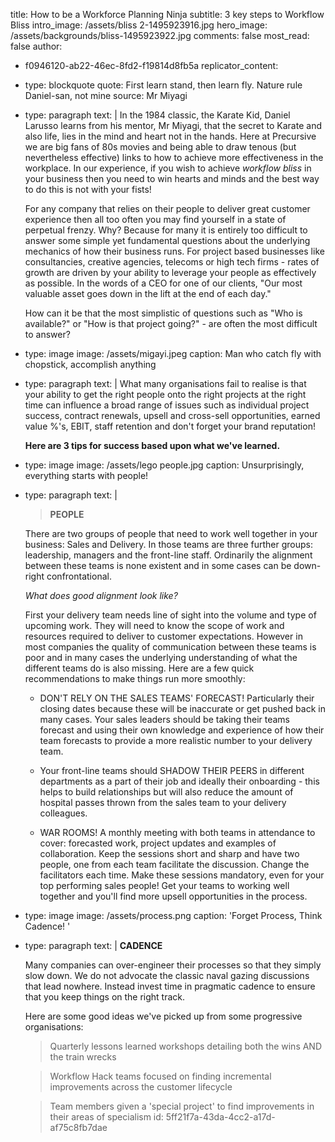 title: How to be a Workforce Planning Ninja
subtitle: 3 key steps to Workflow Bliss
intro_image: /assets/bliss 2-1495923916.jpg
hero_image: /assets/backgrounds/bliss-1495923922.jpg
comments: false
most_read: false
author:
  - f0946120-ab22-46ec-8fd2-f19814d8fb5a
replicator_content:
  - 
    type: blockquote
    quote: First learn stand, then learn fly. Nature rule Daniel-san, not mine
    source: Mr Miyagi
  - 
    type: paragraph
    text: |
      In the 1984 classic, the Karate Kid, Daniel Larusso learns from his mentor, Mr Miyagi, that the secret to Karate and also life, lies in the mind and heart not in the hands. Here at Precursive we are big fans of 80s movies and being able to draw tenous (but nevertheless effective) links to how to achieve more effectiveness in the workplace. In our experience, if you wish to achieve *workflow bliss* in your business then you need to win hearts and minds and the best way to do this is not with your fists!
      
      For any company that relies on their people to deliver great customer experience then all too often you may find yourself in a state of perpetual frenzy. Why? Because for many it is entirely too difficult to answer some simple yet fundamental questions about the underlying mechanics of how their business runs. For project based businesses like consultancies, creative agencies, telecoms or high tech firms - rates of growth are driven by your ability to leverage your people as effectively as possible. In the words of a CEO for one of our clients, "Our most valuable asset goes down in the lift at the end of each day."
      
      How can it be that the most simplistic of questions such as "Who is available?" or "How is that project going?" - are often the most difficult to answer?
  - 
    type: image
    image: /assets/migayi.jpeg
    caption: Man who catch fly with chopstick, accomplish anything
  - 
    type: paragraph
    text: |
      What many organisations fail to realise is that your ability to get the right people onto the right projects at the right time can influence a broad range of issues such as individual project success, contract renewals, upsell and cross-sell opportunities, earned value %'s, EBIT, staff retention and don't forget your brand reputation!
      
      **Here are 3 tips for success based upon what we've learned.**
  - 
    type: image
    image: /assets/lego people.jpg
    caption: Unsurprisingly, everything starts with people!
  - 
    type: paragraph
    text: |
      >**PEOPLE**
      
      There are two groups of people that need to work well together in your business: Sales and Delivery.
      In those teams are three further groups: leadership, managers and the front-line staff. Ordinarily the alignment between these teams is none existent and in some cases can be down-right confrontational.
      
      *What does good alignment look like?*
      
      First your delivery team needs line of sight into the volume and type of upcoming work. They will need to know the scope of work and resources required to deliver to customer expectations. However in most companies the quality of communication between these teams is poor and in many cases the underlying understanding of what the different teams do is also missing. Here are a few quick recommendations to make things run more smoothly:
      
      + DON'T RELY ON THE SALES TEAMS' FORECAST! Particularly their closing dates because these will be inaccurate or get pushed back in many cases. Your sales leaders should be taking their teams forecast and using their own knowledge and experience of how their team forecasts to provide a more realistic number to your delivery team.
      
      + Your front-line teams should SHADOW THEIR PEERS in different departments as a part of their job and ideally their onboarding - this helps to build relationships but will also reduce the amount of hospital passes thrown from the sales team to your delivery colleagues.
      
      + WAR ROOMS! A monthly meeting with both teams in attendance to cover: forecasted work, project updates and examples of collaboration. Keep the sessions short and sharp and have two people, one from each team facilitate the discussion. Change the facilitators each time. Make these sessions mandatory, even for your top performing sales people! Get your teams to working well together and you'll find more upsell opportunities in the process.
  - 
    type: image
    image: /assets/process.png
    caption: 'Forget Process, Think Cadence! '
  - 
    type: paragraph
    text: |
      **CADENCE**
      
      Many companies can over-engineer their processes so that they simply slow down. We do not advocate the classic naval gazing discussions that lead nowhere. Instead invest time in pragmatic cadence to ensure that you keep things on the right track.
      
      Here are some good ideas we've picked up from some progressive organisations:
      
      > Quarterly lessons learned workshops detailing both the wins AND the train wrecks
      
      > Workflow Hack teams focused on finding incremental improvements across the customer lifecycle
      
      > Team members given a 'special project' to find improvements in their areas of specialism
id: 5ff21f7a-43da-4cc2-a17d-af75c8fb7dae
